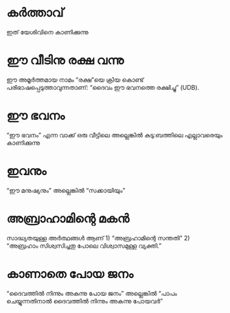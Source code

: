 # കർത്താവ്
ഇത് യേശിവിനെ കാണിക്കുന്നു
# ഈ വീടിനു രക്ഷ വന്നു
ഈ അമൂർത്തമായ നാമം “രക്ഷ”യെ ക്രിയ കൊണ്ട് പരിഭാഷപ്പെടുത്താവുന്നതാണ്: “ദൈവം ഈ ഭവനത്തെ രക്ഷിച്ചു” (UDB).
# ഈ ഭവനം
“ഈ ഭവനം” എന്ന വാക്ക് ഒരു വീട്ടിലെ അല്ലെങ്കിൽ കുടു:ബത്തിലെ എല്ലാവരെയും കാണിക്കുന്നു 
# ഇവനും
“ഈ മനുഷ്യനും” അല്ലെങ്കിൽ “സക്കായിയും”
# അബ്രാഹാമിന്റെ മകൻ
സാദ്ധ്യതയുള്ള അർത്ഥങ്ങൾ ആണ് 1) “അബ്രഹാമിന്റെ സന്തതി” 2) “അബ്രഹാം സിശ്വസിച്ചതു പോലെ വിശ്വാസമുള്ള വ്യക്തി.”
# കാണാതെ പോയ ജനം
“ദൈവത്തിൽ നിന്നും അകന്നു പോയ ജനം” അല്ലെങ്കിൽ “പാപം ചെയ്യുന്നതിനാൽ ദൈവത്തിൽ നിന്നും അകന്നു പോയവർ”
